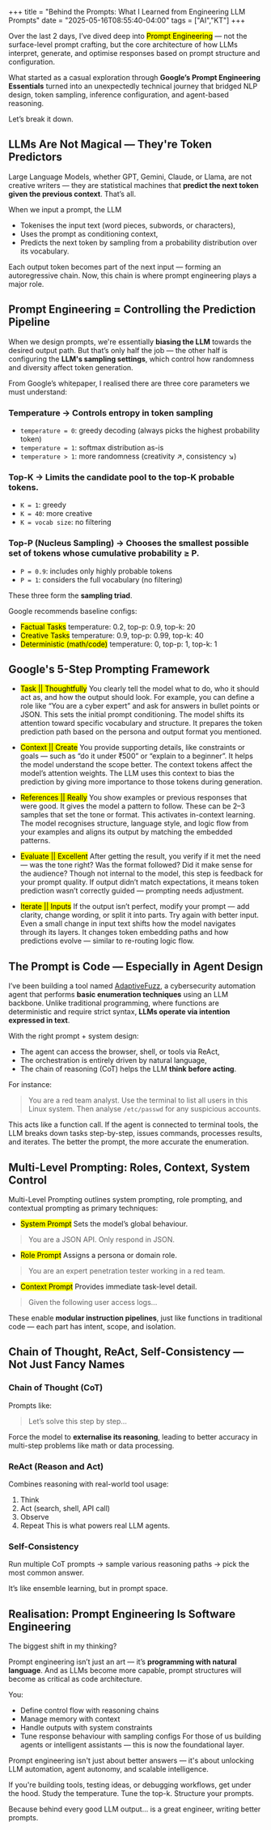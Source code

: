 +++
title = "Behind the Prompts: What I Learned from Engineering LLM Prompts"
date = "2025-05-16T08:55:40-04:00"
tags = ["AI","KT"]
+++

Over the last 2 days, I’ve dived deep into <mark>Prompt Engineering</mark> — not the surface-level prompt crafting, but the core architecture of how LLMs interpret, generate, and optimise responses based on prompt structure and configuration.

What started as a casual exploration through **Google’s Prompt Engineering Essentials** turned into an unexpectedly technical journey that bridged NLP design, token sampling, inference configuration, and agent-based reasoning.

Let’s break it down.

## LLMs Are Not Magical — They're Token Predictors
Large Language Models, whether GPT, Gemini, Claude, or Llama, are not creative writers — they are statistical machines that **predict the next token given the previous context**. That’s all.

When we input a prompt, the LLM
- Tokenises the input text (word pieces, subwords, or characters),
- Uses the prompt as conditioning context,
- Predicts the next token by sampling from a probability distribution over its vocabulary.

Each output token becomes part of the next input — forming an autoregressive chain. Now, this chain is where prompt engineering plays a major role.

## Prompt Engineering = Controlling the Prediction Pipeline

When we design prompts, we're essentially **biasing the LLM** towards the desired output path. But that’s only half the job — the other half is configuring the **LLM's sampling settings**, which control how randomness and diversity affect token generation.

From Google’s whitepaper, I realised there are three core parameters we must understand:

### Temperature → Controls entropy in token sampling
- `temperature = 0`: greedy decoding (always picks the highest probability token)
- `temperature = 1`: softmax distribution as-is
- `temperature > 1`: more randomness (creativity ↗️, consistency ↘️)

### Top-K → Limits the candidate pool to the top-K probable tokens.
- `K = 1`: greedy
- `K = 40`: more creative
- `K = vocab size`: no filtering

### Top-P (Nucleus Sampling) → Chooses the smallest possible set of tokens whose cumulative probability ≥ P.
- `P = 0.9`: includes only highly probable tokens
- `P = 1`: considers the full vocabulary (no filtering)

These three form the **sampling triad**. 

Google recommends baseline configs:
- <mark>Factual Tasks</mark> temperature: 0.2, top-p: 0.9, top-k: 20
- <mark>Creative Tasks</mark> temperature: 0.9, top-p: 0.99, top-k: 40
- <mark>Deterministic (math/code)</mark> temperature: 0, top-p: 1, top-k: 1

## Google's 5-Step Prompting Framework
- <mark>Task || Thoughtfully</mark> You clearly tell the model what to do, who it should act as, and how the output should look. For example, you can define a role like “You are a cyber expert” and ask for answers in bullet points or JSON. This sets the initial prompt conditioning. The model shifts its attention toward specific vocabulary and structure. It prepares the token prediction path based on the persona and output format you mentioned.

- <mark>Context || Create</mark> You provide supporting details, like constraints or goals — such as “do it under ₹500” or “explain to a beginner”. It helps the model understand the scope better. The context tokens affect the model’s attention weights. The LLM uses this context to bias the prediction by giving more importance to those tokens during generation.

- <mark>References || Really</mark> You show examples or previous responses that were good. It gives the model a pattern to follow. These can be 2–3 samples that set the tone or format. This activates in-context learning. The model recognises structure, language style, and logic flow from your examples and aligns its output by matching the embedded patterns.

- <mark>Evaluate || Excellent</mark> After getting the result, you verify if it met the need — was the tone right? Was the format followed? Did it make sense for the audience? Though not internal to the model, this step is feedback for your prompt quality. If output didn’t match expectations, it means token prediction wasn’t correctly guided — prompting needs adjustment.

- <mark>Iterate || Inputs</mark> If the output isn’t perfect, modify your prompt — add clarity, change wording, or split it into parts. Try again with better input. Even a small change in input text shifts how the model navigates through its layers. It changes token embedding paths and how predictions evolve — similar to re-routing logic flow.

## The Prompt is Code — Especially in Agent Design
I’ve been building a tool named [AdaptiveFuzz](https://github.com/vksundararajan/AdaptiveFuzz), a cybersecurity automation agent that performs **basic enumeration techniques** using an LLM backbone. Unlike traditional programming, where functions are deterministic and require strict syntax, **LLMs operate via intention expressed in text**.

With the right prompt + system design:
- The agent can access the browser, shell, or tools via ReAct,
- The orchestration is entirely driven by natural language,
- The chain of reasoning (CoT) helps the LLM **think before acting**.

For instance:
> You are a red team analyst. Use the terminal to list all users in this Linux system. Then analyse `/etc/passwd` for any suspicious accounts.

This acts like a function call. If the agent is connected to terminal tools, the LLM breaks down tasks step-by-step, issues commands, processes results, and iterates. The better the prompt, the more accurate the enumeration.

## Multi-Level Prompting: Roles, Context, System Control
Multi-Level Prompting outlines system prompting, role prompting, and contextual prompting as primary techniques:

- <mark>System Prompt</mark> Sets the model’s global behaviour.
> You are a JSON API. Only respond in JSON.

- <mark>Role Prompt</mark> Assigns a persona or domain role.
> You are an expert penetration tester working in a red team.

- <mark>Context Prompt</mark> Provides immediate task-level detail.
> Given the following user access logs...

These enable **modular instruction pipelines**, just like functions in traditional code — each part has intent, scope, and isolation.

## Chain of Thought, ReAct, Self-Consistency — Not Just Fancy Names
### Chain of Thought (CoT)
Prompts like:
> Let’s solve this step by step…

Force the model to **externalise its reasoning**, leading to better accuracy in multi-step problems like math or data processing.

### ReAct (Reason and Act)
Combines reasoning with real-world tool usage:

1. Think
2. Act (search, shell, API call)
3. Observe
4. Repeat
This is what powers real LLM agents.

### Self-Consistency
Run multiple CoT prompts → sample various reasoning paths → pick the most common answer.

It’s like ensemble learning, but in prompt space.

## Realisation: Prompt Engineering Is Software Engineering
The biggest shift in my thinking?

Prompt engineering isn’t just an art — it’s **programming with natural language**.
And as LLMs become more capable, prompt structures will become as critical as code architecture.

You:
- Define control flow with reasoning chains
- Manage memory with context
- Handle outputs with system constraints
- Tune response behaviour with sampling configs
For those of us building agents or intelligent assistants — this is now the foundational layer.

Prompt engineering isn't just about better answers — it's about unlocking LLM automation, agent autonomy, and scalable intelligence.

If you're building tools, testing ideas, or debugging workflows, get under the hood. Study the temperature. Tune the top-k. Structure your prompts.

Because behind every good LLM output... is a great engineer, writing better prompts.
